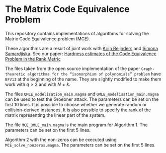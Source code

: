 # The Matrix Code Equivalence Problem
This repository contains implementations of algorithms for solving the Matrix Code Equivalence problem (MCE).

These algorithms are a result of joint work with [Krijn Reijnders](https://krijnreijnders.com/) and [Simona Samardjiska](https://samardjiska.org/). See our paper: [Hardness estimates of the Code Equivalence Problem in the Rank Metric](https://eprint.iacr.org/2022/276)

The files taken from the open source implementation of the paper ```Graph-theoretic algorithms for the “isomorphism of polynomials” problem``` have ```BFV13``` at the beginning of the name. They are slightly modified to make them work with $q > 2$ and with $N \ne k$.

The files ```QMLE_modelisation_main.magma``` and ```QMLE_modelisation_main.magma``` can be used to test the Groebner attack. The parameters can be set on the first 10 lines. It is possible to choose whether we generate random or collision-derived instances. It is also possible to specify the rank of the matrix representing the linear part of the system.

The file ```MCE_QMLE_main.magma``` is the main program for Algorithm 1. The parameters can be set on the first 5 lines.

Algorithm 2 with the non-zeros can be executed using ```MCE_solve_nonzeros.magma```. The parameters can be set on the first 5 lines.

